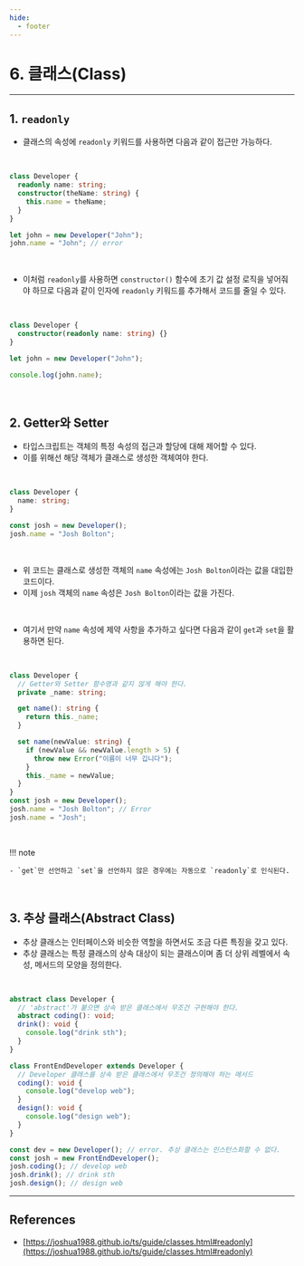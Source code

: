 ```yaml
---
hide:
  - footer
---
```


# 6. 클래스(Class)

---

## 1. `readonly`

- 클래스의 속성에 `readonly` 키워드를 사용하면 다음과 같이 접근만 가능하다.

<br/>

```typescript
class Developer {
  readonly name: string;
  constructor(theName: string) {
    this.name = theName;
  }
}

let john = new Developer("John");
john.name = "John"; // error
```

<br/>

- 이처럼 `readonly`를 사용하면 `constructor()` 함수에 초기 값 설정 로직을 넣어줘야 하므로 다음과 같이 인자에 `readonly` 키워드를 추가해서 코드를 줄일 수 있다.

<br/>

```typescript
class Developer {
  constructor(readonly name: string) {}
}

let john = new Developer("John");

console.log(john.name);
```

<br/>

## 2. Getter와 Setter

- 타입스크립트는 객체의 특정 속성의 접근과 할당에 대해 제어할 수 있다.
- 이를 위해선 해당 객체가 클래스로 생성한 객체여야 한다.

<br/>

```typescript
class Developer {
  name: string;
}

const josh = new Developer();
josh.name = "Josh Bolton";
```

<br/>

- 위 코드는 클래스로 생성한 객체의 `name` 속성에는 `Josh Bolton`이라는 값을 대입한 코드이다.
- 이제 `josh` 객체의 `name` 속성은 `Josh Bolton`이라는 값을 가진다.

<br/>

- 여기서 만약 `name` 속성에 제약 사항을 추가하고 싶다면 다음과 같이 `get`과 `set`을 활용하면 된다.

<br/>

```typescript
class Developer {
  // Getter와 Setter 함수명과 같지 않게 해야 한다.
  private _name: string;

  get name(): string {
    return this._name;
  }

  set name(newValue: string) {
    if (newValue && newValue.length > 5) {
      throw new Error("이름이 너무 깁니다");
    }
    this._name = newValue;
  }
}
const josh = new Developer();
josh.name = "Josh Bolton"; // Error
josh.name = "Josh";
```

<br/>

!!! note

    - `get`만 선언하고 `set`을 선언하지 않은 경우에는 자동으로 `readonly`로 인식된다.

<br/>

## 3. 추상 클래스(Abstract Class)

- 추상 클래스는 인터페이스와 비슷한 역할을 하면서도 조금 다른 특징을 갖고 있다.
- 추상 클래스는 특정 클래스의 상속 대상이 되는 클래스이며 좀 더 상위 레벨에서 속성, 메서드의 모양을 정의한다.

<br/>

```typescript
abstract class Developer {
  // 'abstract'가 붙으면 상속 받은 클래스에서 무조건 구현해야 한다.
  abstract coding(): void;
  drink(): void {
    console.log("drink sth");
  }
}

class FrontEndDeveloper extends Developer {
  // Developer 클래스를 상속 받은 클래스에서 무조건 정의해야 하는 메서드
  coding(): void {
    console.log("develop web");
  }
  design(): void {
    console.log("design web");
  }
}

const dev = new Developer(); // error. 추상 클래스는 인스턴스화할 수 없다.
const josh = new FrontEndDeveloper();
josh.coding(); // develop web
josh.drink(); // drink sth
josh.design(); // design web
```

---

## References

- [https://joshua1988.github.io/ts/guide/classes.html#readonly](https://joshua1988.github.io/ts/guide/classes.html#readonly)
